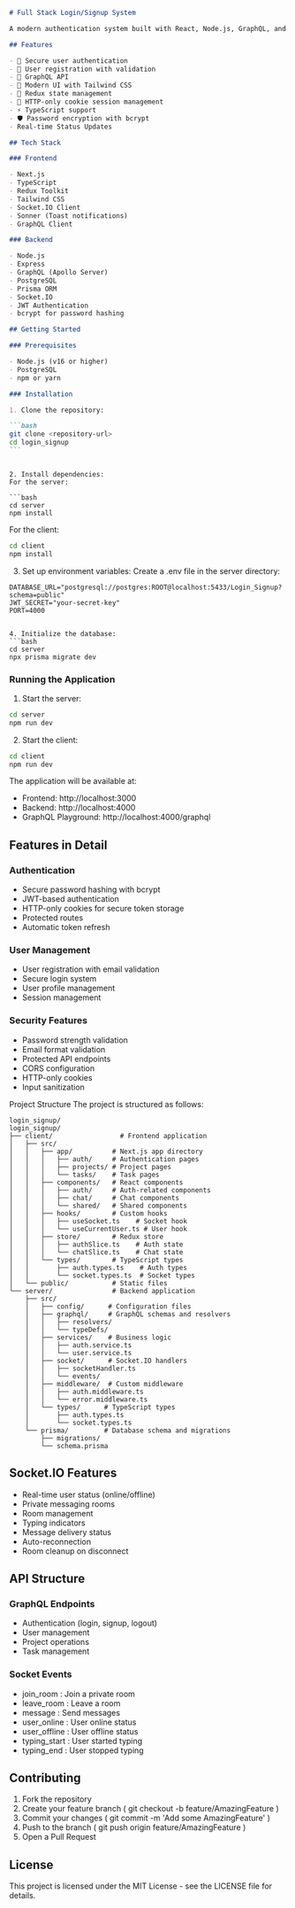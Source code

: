 ````markdown
# Full Stack Login/Signup System

A modern authentication system built with React, Node.js, GraphQL, and TypeScript.

## Features

- 🔐 Secure user authentication
- 📝 User registration with validation
- 🚀 GraphQL API
- 🎨 Modern UI with Tailwind CSS
- 🔄 Redux state management
- 🍪 HTTP-only cookie session management
- ⚡ TypeScript support
- 🛡️ Password encryption with bcrypt
- Real-time Status Updates

## Tech Stack

### Frontend

- Next.js
- TypeScript
- Redux Toolkit
- Tailwind CSS
- Socket.IO Client
- Sonner (Toast notifications)
- GraphQL Client

### Backend

- Node.js
- Express
- GraphQL (Apollo Server)
- PostgreSQL
- Prisma ORM
- Socket.IO
- JWT Authentication
- bcrypt for password hashing

## Getting Started

### Prerequisites

- Node.js (v16 or higher)
- PostgreSQL
- npm or yarn

### Installation

1. Clone the repository:

```bash
git clone <repository-url>
cd login_signup
```
````

````

2. Install dependencies:
For the server:

```bash
cd server
npm install
````

For the client:

```bash
cd client
npm install
```

3. Set up environment variables:
   Create a .env file in the server directory:

```plaintext
DATABASE_URL="postgresql://postgres:ROOT@localhost:5433/Login_Signup?schema=public"
JWT_SECRET="your-secret-key"
PORT=4000
```

````

4. Initialize the database:
```bash
cd server
npx prisma migrate dev
````

### Running the Application

1. Start the server:

```bash
cd server
npm run dev
```

2. Start the client:

```bash
cd client
npm run dev
```

The application will be available at:

- Frontend: http://localhost:3000
- Backend: http://localhost:4000
- GraphQL Playground: http://localhost:4000/graphql

## Features in Detail

### Authentication

- Secure password hashing with bcrypt
- JWT-based authentication
- HTTP-only cookies for secure token storage
- Protected routes
- Automatic token refresh

### User Management

- User registration with email validation
- Secure login system
- User profile management
- Session management

### Security Features

- Password strength validation
- Email format validation
- Protected API endpoints
- CORS configuration
- HTTP-only cookies
- Input sanitization

Project Structure
The project is structured as follows:

```plaintext
login_signup/
login_signup/
├── client/                 # Frontend application
│   ├── src/
│   │   ├── app/          # Next.js app directory
│   │   │   ├── auth/     # Authentication pages
│   │   │   ├── projects/ # Project pages
│   │   │   └── tasks/    # Task pages
│   │   ├── components/   # React components
│   │   │   ├── auth/     # Auth-related components
│   │   │   ├── chat/     # Chat components
│   │   │   └── shared/   # Shared components
│   │   ├── hooks/        # Custom hooks
│   │   │   ├── useSocket.ts    # Socket hook
│   │   │   └── useCurrentUser.ts # User hook
│   │   ├── store/        # Redux store
│   │   │   ├── authSlice.ts    # Auth state
│   │   │   └── chatSlice.ts    # Chat state
│   │   └── types/        # TypeScript types
│   │       ├── auth.types.ts    # Auth types
│   │       └── socket.types.ts  # Socket types
│   └── public/           # Static files
└── server/               # Backend application
    ├── src/
    │   ├── config/      # Configuration files
    │   ├── graphql/     # GraphQL schemas and resolvers
    │   │   ├── resolvers/
    │   │   └── typeDefs/
    │   ├── services/    # Business logic
    │   │   ├── auth.service.ts
    │   │   └── user.service.ts
    │   ├── socket/      # Socket.IO handlers
    │   │   ├── socketHandler.ts
    │   │   └── events/
    │   ├── middleware/  # Custom middleware
    │   │   ├── auth.middleware.ts
    │   │   └── error.middleware.ts
    │   └── types/      # TypeScript types
    │       ├── auth.types.ts
    │       └── socket.types.ts
    └── prisma/         # Database schema and migrations
        ├── migrations/
        └── schema.prisma
```

## Socket.IO Features
- Real-time user status (online/offline)
- Private messaging rooms
- Room management
- Typing indicators
- Message delivery status
- Auto-reconnection
- Room cleanup on disconnect
## API Structure
### GraphQL Endpoints
- Authentication (login, signup, logout)
- User management
- Project operations
- Task management
### Socket Events
- join_room : Join a private room
- leave_room : Leave a room
- message : Send messages
- user_online : User online status
- user_offline : User offline status
- typing_start : User started typing
- typing_end : User stopped typing

## Contributing

1. Fork the repository
2. Create your feature branch ( git checkout -b feature/AmazingFeature )
3. Commit your changes ( git commit -m 'Add some AmazingFeature' )
4. Push to the branch ( git push origin feature/AmazingFeature )
5. Open a Pull Request

## License

This project is licensed under the MIT License - see the LICENSE file for details.
